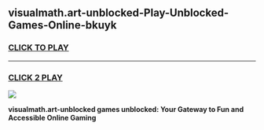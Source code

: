 
## visualmath.art-unblocked-Play-Unblocked-Games-Online-bkuyk
<h3>
<a href="https://premium76.site?title=visualmath.art-unblocked&ref=25A">CLICK TO PLAY</a></h3>
<hr>

<h3>
<a href="https://premium76.site?title=visualmath.art-unblocked&ref=25A">CLICK 2 PLAY</a>
  
</h3>

<a href="https://premium76.site?title=visualmath.art-unblocked&ref=25A"><img src="https://clearcache.store/games.png"></a>


**visualmath.art-unblocked games unblocked: Your Gateway to Fun and Accessible Online Gaming**
